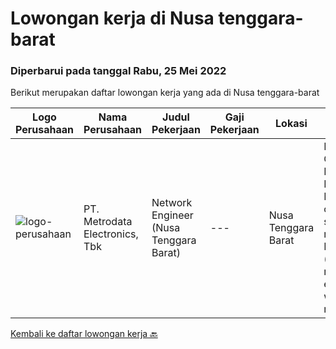 
  # Lowongan kerja di Nusa tenggara-barat

  ### Diperbarui pada tanggal Rabu, 25 Mei 2022

  Berikut merupakan daftar lowongan kerja yang ada di Nusa tenggara-barat

  |Logo Perusahaan | Nama Perusahaan | Judul Pekerjaan | Gaji Pekerjaan | Lokasi | Deskripsi | Tanggal diunggah | Pranala |
  | -------------- | --------------- | --------------- | --------- | --------- | -------------- | ------- | ----------- |
  |![logo-perusahaan](https://image-service-cdn.seek.com.au/0d75518309b56a3cff39daa569b0ba02cc7a22f2/ee4dce1061f3f616224767ad58cb2fc751b8d2dc)|PT. Metrodata Electronics, Tbk|Network Engineer (Nusa Tenggara Barat)|---|Nusa Tenggara Barat|Personal Qualification: Minimum of Diplome-3 Degree in computer science or related field Minimum 3 (three) years relevant experience will be required...|Senin, 23 Mei 2022|https://www.jobstreet.co.id/id/job/network-engineer-nusa-tenggara-barat-3892099?token=0~814ad17b-743b-4ebf-b654-f135fdfda4ee&sectionRank=1&jobId=jobstreet-id-job-3892099|


  [Kembali ke daftar lowongan kerja 🔙](../README.md#daftar-lowongan-kerja)
  